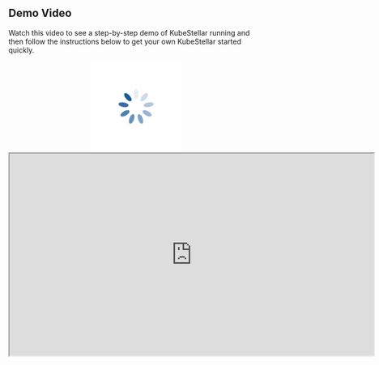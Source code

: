 <!--quickstart-0-demo-start-->
## Demo Video

Watch this video to see a step-by-step demo of KubeStellar running and then follow the instructions below to get your own KubeStellar started quickly.

<p align=center>
<div id="spinner1">
  <img width="180" height="180" src="../../images/spinner.gif" class="centerImage">
</div>
<iframe width="720" height="400" src="https://www.youtube.com/embed/NMGH-bwsh7s?controls=0" title="YouTube video player" frameborder="1" allow="accelerometer; autoplay; clipboard-write; encrypted-media; gyroscope; picture-in-picture; web-share" allowfullscreen onload= "document.getElementById('spinner1').style.display='none';"></iframe>
</p>

<style type="text/css">
.centerImage
{
    display: block;
    margin: auto;
}
</style>
<!--quickstart-0-demo-end-->